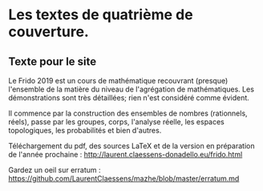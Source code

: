 # Les textes de quatrième de couverture.


## Texte pour le site
Le Frido 2019 est un cours de mathématique recouvrant (presque) l'ensemble de la matière du niveau de l'agrégation de mathématiques. Les démonstrations sont très détaillées; rien n'est considéré comme évident.

Il commence par la construction des ensembles de nombres (rationnels, réels), passe par les groupes, corps, l'analyse réelle, les espaces topologiques, les probabilités et bien d'autres.

Téléchargement du pdf, des sources LaTeX et de la version en préparation de l'année prochaine :
http://laurent.claessens-donadello.eu/frido.html

Gardez un oeil sur erratum :
https://github.com/LaurentClaessens/mazhe/blob/master/erratum.md
